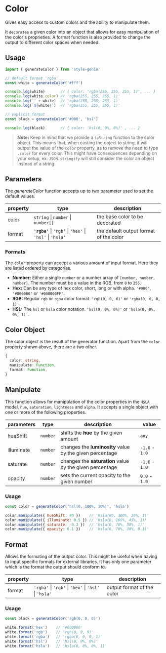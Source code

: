 # Color

Gives easy access to custom colors and the ability to manipulate them.

It `decorates` a given color into an object that allows for easy manipulation of the color's proprieties. A format function is also provided to change the output to different color spaces when needed.

## Usage

<!-- prettier-ignore-start -->
```javascript
import { generateColor } from 'style-genie'

// default format 'rgba'
const white = generateColor('#fff')

console.log(white)       // { color: 'rgba(255, 255, 255, 1)', ... }
console.log(white.color) // 'rgba(255, 255, 255, 1)'
console.log('' + white)  // 'rgba(255, 255, 255, 1)'
console.log(`${white}`)  // 'rgba(255, 255, 255, 1)'

// explicit format
const black = generateColor('#000', 'hsl')

console.log(black)       // { color: 'hsl(0, 0%, 0%)' , ... }
```
<!-- prettier-ignore-end -->

> **Note:** Keep in mind that we provide a `toString` function to the color object. This means that, when casting the object to string, it will output the value of the `color` property, as to remove the need to type `.color` for every color. This might have consequences depending on your setup, ex: `JSON.stringify` will still consider the color an object instead of a string.

## Parameters

The _generateColor_ function accepts up to two parameter used to set the default values.

| property | type                                                      | description                            |
| -------- | --------------------------------------------------------- | -------------------------------------- |
| color    | `string` \| `number` \| `number[]`                        | the base color to be decorated         |
| format   | **`'rgba'`** \| `'rgb'` \| `'hex'` \| `'hsl'` \| `'hsla'` | the default output format of the color |

### Formats

The `color` property can accept a various amount of input format. Here they are listed ordered by categories.

- **Number:** Either a single `number` or a number array of `[number, number, number]`. The number must be a value in the RGB, from `0` to `255`.
- **Hex:** Can be any type of hex color, short, long or with alpha. `'#000'`, `'#000000'` or `'#000000FF'`.
- **RGB:** Regular `rgb` or `rgba` color format. `'rgb(0, 0, 0)'` or `'rgba(0, 0, 0, 1)'`.
- **HSL:** The `hsl` or `hsla` color notation. `'hsl(0, 0%, 0%)'` or `'hsla(0, 0%, 0%, 1)'`.

## Color Object

The color object is the result of the generator function. Apart from the `color` property shown above, there are a two other.

```typescript
{
  color: string,
  manipulate: Function,
  format: Function,
}
```

## Manipulate

This function allows for manipulation of the color properties in the `HSLA` model, `hue`, `saturation`, `lightness` and `alpha`. It accepts a single object with one or more of the following properties.

| parameters | type     | description                                              | value          |
| ---------- | -------- | -------------------------------------------------------- | -------------- |
| hueShift   | `number` | shifts the **hue** by the given amount                   | `any`          |
| illuminate | `number` | changes the **luminosity** value by the given percentage | `-1.0` - `1.0` |
| saturate   | `number` | changes the **saturation** value by the given percentage | `-1.0` - `1.0` |
| opacity    | `number` | sets the current opacity to the given number             | `0.0` - `1.0`  |

### Usage

<!-- prettier-ignore-start -->
```javascript
const color = generateColor('hsl(0, 100%, 30%)', 'hsla')

color.manipulate({ hueShift: 80 })    // 'hsla(80, 100%, 30%, 1)'
color.manipulate({ illuminate: 0.5 }) // 'hsla(0, 100%, 45%, 1)'
color.manipulate({ saturate: -0.3 })  // 'hsla(0, 70%, 30%, 1)'
color.manipulate({ opacity: 0.1 })    // 'hsla(0, 70%, 30%, 0.1)'
```
<!-- prettier-ignore-end -->

## Format

Allows the formating of the output color. This might be useful when having to input specific formats for external libraries. It has only one parameter which is the format the output should conform to.

| property | type                                                  | description                |
| -------- | ----------------------------------------------------- | -------------------------- |
| format   | `'rgba'` \| `'rgb'` \| `'hex'` \| `'hsl'` \| `'hsla'` | output format of the color |

### Usage

<!-- prettier-ignore-start -->
```javascript
const black = generateColor('rgb(0, 0, 0)')

white.format('hex')    // '#000000'
white.format('rgb')    // 'rgb(0, 0, 0)'
white.format('rgba')   // 'rgba(0, 0, 0, 1)'
white.format('hsl')    // 'hsl(0, 0%, 0%)'
white.format('hsla')   // 'hsla(0, 0%, 0%, 1)'
```
<!-- prettier-ignore-end -->
